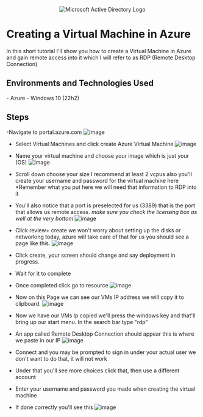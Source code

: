 <p align="center">
<img src="https://i.imgur.com/aG7Bdgt.jpg" alt="Microsoft Active Directory Logo"/>
</p>

<h1>Creating a Virtual Machine in Azure </h1>

<p>In this short tutorial I'll show you how to create a Virtual Machine in Azure and gain remote access into it which I will refer to as RDP (Remote Desktop Connection) </p>


<h2>Environments and Technologies Used</h2>
- Azure
- Windows 10 (22h2)

<h2>Steps</h2>

-Navigate to portal.azure.com 
![image](https://github.com/IsaiahLawrence/CreateVmAzure/assets/152194351/86b85284-2003-4288-b720-c0f683be790d)

- Select Virtual Machines and click create Azure Virtual Machine
![image](https://github.com/IsaiahLawrence/CreateVmAzure/assets/152194351/d170ed1e-60a1-4cdf-8414-f03e30c022f8)

- Name your virtual machine and choose your image which is just your (OS)
![image](https://github.com/IsaiahLawrence/CreateVmAzure/assets/152194351/e398827f-92f7-4370-8b5c-d8852dd915aa)


- Scroll down choose your size I recommend at least 2 vcpus also you'll create your username and password for the virtual machine here *Remember what you put here we will need that information to RDP into it
- You'll also notice that a port is preselected for us (3389) that is the port that allows us remote access. *make sure you check the licensing box as well at the very bottom*
![image](https://github.com/IsaiahLawrence/CreateVmAzure/assets/152194351/35faeddf-9521-48e3-9b55-c8c20eea6213)

- Click review+ create we won't worry about setting up the disks or networking today, azure will take care of that for us you should see a page like this.
![image](https://github.com/IsaiahLawrence/CreateVmAzure/assets/152194351/2d82ddbd-29ef-4e43-9b5f-760852346961)

- Click create, your screen should change and say deployment in progress.
- Wait for it to complete
- Once completed click go to resource
![image](https://github.com/IsaiahLawrence/CreateVmAzure/assets/152194351/aaf565ba-c27a-4895-bd54-b488f3fedad2)

- Now on this Page we can see our VMs IP address we will copy it to clipboard.
![image](https://github.com/IsaiahLawrence/CreateVmAzure/assets/152194351/56102a0f-79a4-4aaa-90cc-a5cdfc16cd7e)

- Now we have our VMs Ip copied we'll press the windows key and that'll bring up our start menu. In the search bar type "rdp"
- An app called Remote Desktop Connection should appear this is where we paste in our IP
![image](https://github.com/IsaiahLawrence/CreateVmAzure/assets/152194351/4cb67ea5-0ccf-4104-9a2a-a733007a3f2d)

- Connect and you may be prompted to sign in under your actual user we don't want to do that, it will not work
- Under that you'll see more choices click that, then use a different account
- Enter your username and password you made when creating the virtual machine
- If done correctly you'll see this
![image](https://github.com/IsaiahLawrence/CreateVmAzure/assets/152194351/1088b8a2-e82a-4011-b64f-93b4bf8f9c3e)





  

   

